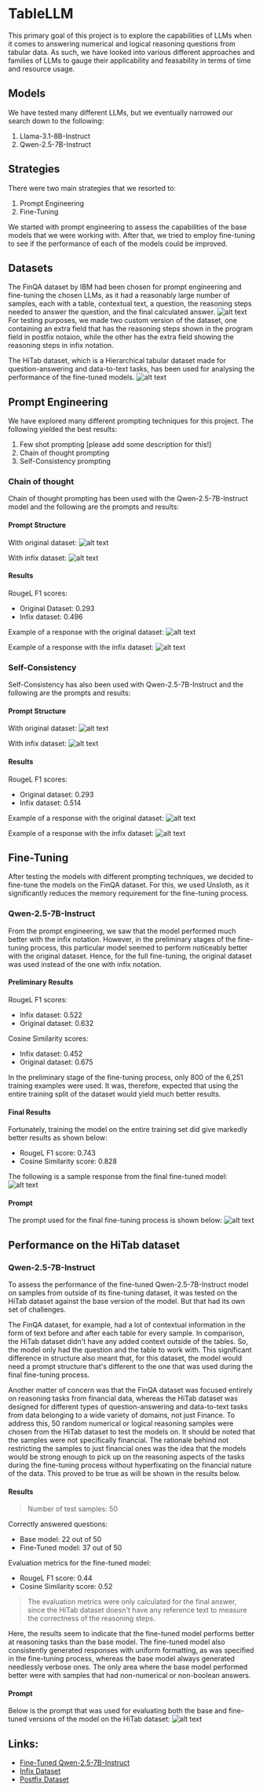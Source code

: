 # TableLLM
This primary goal of this project is to explore the capabilities of LLMs when it comes to answering numerical and logical reasoning questions from tabular data. As such, we have looked into various different approaches and families of LLMs to gauge their applicability and feasability in terms of time and resource usage.

## Models
We have tested many different LLMs, but we eventually narrowed our search down to the following:
1) Llama-3.1-8B-Instruct
2) Qwen-2.5-7B-Instruct 

## Strategies
There were two main strategies that we resorted to:
1) Prompt Engineering
2) Fine-Tuning

We started with prompt engineering to assess the capabilities of the base models that we were working with. After that, we tried to employ fine-tuning to see if the performance of each of the models could be improved.

## Datasets
The FinQA dataset by IBM had been chosen for prompt engineering and fine-tuning the chosen LLMs, as it had a reasonably large number of samples, each with a table, contextual text, a question, the reasoning steps needed to answer the question, and the final calculated answer.
![alt text](image.png)
For testing purposes, we made two custom version of the dataset, one containing an extra field that has the reasoning steps shown in the program field in postfix notaion, while the other has the extra field showing the reasoning steps in infix notation.

The HiTab dataset, which is a Hierarchical tabular dataset made for question-answering and data-to-text tasks, has been used for analysing the performance of the fine-tuned models.
![alt text](image-1.png)


## Prompt Engineering
We have explored many different prompting techniques for this project. The following yielded the best results:
1) Few shot prompting [please add some description for this!]
2) Chain of thought prompting
3) Self-Consistency prompting

### Chain of thought
Chain of thought prompting has been used with the Qwen-2.5-7B-Instruct model and the following are the prompts and results:
#### Prompt Structure
With original dataset:
![alt text](image-2.png)

With infix dataset:
![alt text](image-3.png)

#### Results
RougeL F1 scores:
* Original Dataset: 0.293
* Infix dataset: 0.496

Example of a response with the original dataset:
![alt text](image-4.png)

Example of a response with the infix dataset:
![alt text](image-5.png)

### Self-Consistency
Self-Consistency has also been used with Qwen-2.5-7B-Instruct and the following are the prompts and results:

#### Prompt Structure
With original dataset:
![alt text](image-6.png)

With infix dataset:
![alt text](image-7.png)

#### Results
RougeL F1 scores:
* Original dataset: 0.293
* Infix dataset: 0.514

Example of a response with the original dataset:
![alt text](image-8.png)

Example of a response with the infix dataset:
![alt text](image-9.png)

## Fine-Tuning
After testing the models with different prompting techniques, we decided to fine-tune the models on the FinQA dataset. For this, we used Unsloth, as it significantly reduces the memory requirement for the fine-tuning process.

### Qwen-2.5-7B-Instruct
From the prompt engineering, we saw that the model performed much better with the infix notation. However, in the preliminary stages of the fine-tuning process, this particular model seemed to perform noticeably better with the original dataset. Hence, for the full fine-tuning, the original dataset was used instead of the one with infix notation.

#### Preliminary Results
RougeL F1 scores:
* Infix dataset: 0.522
* Original dataset: 0.632

Cosine Similarity scores:
* Infix dataset: 0.452
* Original dataset: 0.675

In the preliminary stage of the fine-tuning process, only 800 of the 6,251 training examples were used. It was, therefore, expected that using the entire training split of the dataset would yield much better results.

#### Final Results
Fortunately, training the model on the entire training set did give markedly better results as shown below:
* RougeL F1 score: 0.743
* Cosine Similarity score: 0.828

The following is a sample response from the final fine-tuned model:
![alt text](image-11.png)

#### Prompt
The prompt used for the final fine-tuning process is shown below:
![alt text](image-10.png)

## Performance on the HiTab dataset
### Qwen-2.5-7B-Instruct
To assess the performance of the fine-tuned Qwen-2.5-7B-Instruct model on samples from outside of its fine-tuning dataset, it was tested on the HiTab dataset against the base version of the model. But that had its own set of challenges. 

The FinQA dataset, for example, had a lot of contextual information in the form of text before and after each table for every sample. In comparison, the HiTab dataset didn't have any added context outside of the tables. So, the model only had the question and the table to work with. This significant difference in structure also meant that, for this dataset, the model would need a prompt structure that's different to the one that was used during the final fine-tuning process. 

Another matter of concern was that the FinQA dataset was focused entirely on reasoning tasks from financial data, whereas the HiTab dataset was designed for different types of question-answering and data-to-text tasks from data belonging to a wide variety of domains, not just Finance. To address this, 50 random numerical or logical reasoning samples were chosen from the HiTab dataset to test the models on. It should be noted that the samples were not specifically financial. The rationale behind not restricting the samples to just financial ones was the idea that the models would be strong enough to pick up on the reasoning aspects of the tasks during the fine-tuning process without hyperfixating on the financial nature of the data. This proved to be true as will be shown in the results below.

#### Results
> Number of test samples: 50

Correctly answered questions:
* Base model: 22 out of 50
* Fine-Tuned model: 37 out of 50

Evaluation metrics for the fine-tuned model:
* RougeL F1 score: 0.44
* Cosine Similarity score: 0.52

> The evaluation metrics were only calculated for the final answer, since the HiTab dataset doesn't have any reference text to measure the correctness of the reasoning steps.

Here, the results seem to indicate that the fine-tuned model performs better at reasoning tasks than the base model. The fine-tuned model also consistently generated responses with uniform formatting, as was specified in the fine-tuning process, whereas the base model always generated needlessly verbose ones. The only area where the base model performed better were with samples that had non-numerical or non-boolean answers.

#### Prompt
Below is the prompt that was used for evaluating both the base and fine-tuned versions of the model on the HiTab dataset:
![alt text](image-12.png)

## Links:
* [Fine-Tuned Qwen-2.5-7B-Instruct](https://huggingface.co/n3Er/qwen2.5-7b-instruct-finqa-ht)
* [Infix Dataset](https://huggingface.co/datasets/n3Er/FinQA-Infix)
* [Postfix Dataset](https://huggingface.co/datasets/n3Er/FinQA-Postfix)
